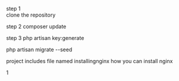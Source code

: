 step 1  
clone the  repository 

step 2 
composer update

step 3 
php artisan key:generate

php artisan migrate --seed


project includes file named installingnginx 
how you can install nginx

















1
